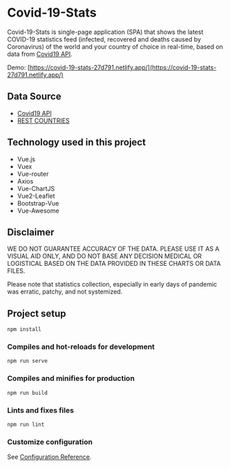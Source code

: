 # Covid-19-Stats

Covid-19-Stats is single-page application (SPA) that shows the latest COVID-19 statistics feed (infected, recovered and deaths caused by Coronavirus) of the world and your country of choice in real-time, based on data from [Covid19 API](https://covidapi.info/).

Demo: [https://covid-19-stats-27d791.netlify.app/](https://covid-19-stats-27d791.netlify.app/)

## Data Source

- [Covid19 API](https://documenter.getpostman.com/view/2568274/SzS8rjbe?version=latest)
- [REST COUNTRIES](https://restcountries.eu/)

## Technology used in this project

- Vue.js
- Vuex
- Vue-router
- Axios
- Vue-ChartJS
- Vue2-Leaflet
- Bootstrap-Vue
- Vue-Awesome

## Disclaimer

WE DO NOT GUARANTEE ACCURACY OF THE DATA. PLEASE USE IT AS A VISUAL AID ONLY, AND DO NOT BASE ANY DECISION MEDICAL OR LOGISTICAL BASED ON THE DATA PROVIDED IN THESE CHARTS OR DATA FILES.

Please note that statistics collection, especially in early days of pandemic was erratic, patchy, and not systemized.

## Project setup

```
npm install
```

### Compiles and hot-reloads for development

```
npm run serve
```

### Compiles and minifies for production

```
npm run build
```

### Lints and fixes files

```
npm run lint
```

### Customize configuration

See [Configuration Reference](https://cli.vuejs.org/config/).
